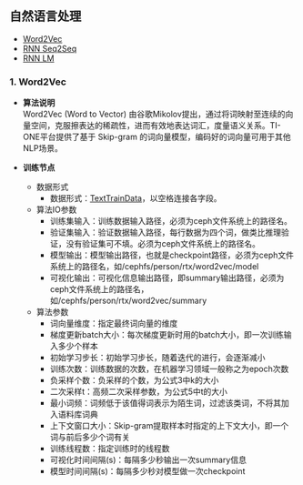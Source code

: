 ## 自然语言处理
* [Word2Vec](#1-word2vec)
* [RNN Seq2Seq](#1-rnn-seq2seq)
* [RNN LM](#1-rnn-lm)

### 1. Word2Vec

* **算法说明**  
  Word2Vec (Word to Vector) 由谷歌Mikolov提出，通过将词映射至连续的向量空间，克服擦表达的稀疏性，进而有效地表达词汇，度量语义关系。TI-ONE平台提供了基于 Skip-gram 的词向量模型，编码好的词向量可用于其他NLP场景。

* **训练节点**
  - 数据形式
    - 数据形式：[TextTrainData](../deeplearning/dl_dataformat.md)，以空格连接各字段。   
  - 算法IO参数
    - 训练集输入：训练数据输入路径，必须为ceph文件系统上的路径名。
    - 验证集输入：验证数据输入路径，每行数据为四个词，做类比推理验证，没有验证集可不填。必须为ceph文件系统上的路径名。
    - 模型输出：模型输出路径，也就是checkpoint路径，必须为ceph文件系统上的路径名，如/cephfs/person/rtx/word2vec/model
    - 可视化输出：可视化信息输出路径，即summary输出路径，必须为ceph文件系统上的路径名，如/cephfs/person/rtx/word2vec/summary
  - 算法参数
    - 词向量维度：指定最终词向量的维度
    - 梯度更新batch大小：每次梯度更新时用的batch大小，即一次训练输入多少个样本
    - 初始学习步长：初始学习步长，随着迭代的进行，会逐渐减小
    - 训练次数：训练数据的次数，在机器学习领域一般称之为epoch次数
    - 负采样个数：负采样的个数，为公式3中k的大小
    - 二次采样t：高频二次采样参数，为公式5中t的大小
    - 最小词频：词频低于该值得词表示为陌生词，过滤该类词，不将其加入语料库词典
    - 上下文窗口大小：Skip-gram提取样本时指定的上下文大小，即一个词与前后多少个词有关
    - 训练线程数：指定训练时的线程数
    - 可视化时间间隔(s)：每隔多少秒输出一次summary信息
    - 模型时间间隔(s)：每隔多少秒对模型做一次checkpoint
